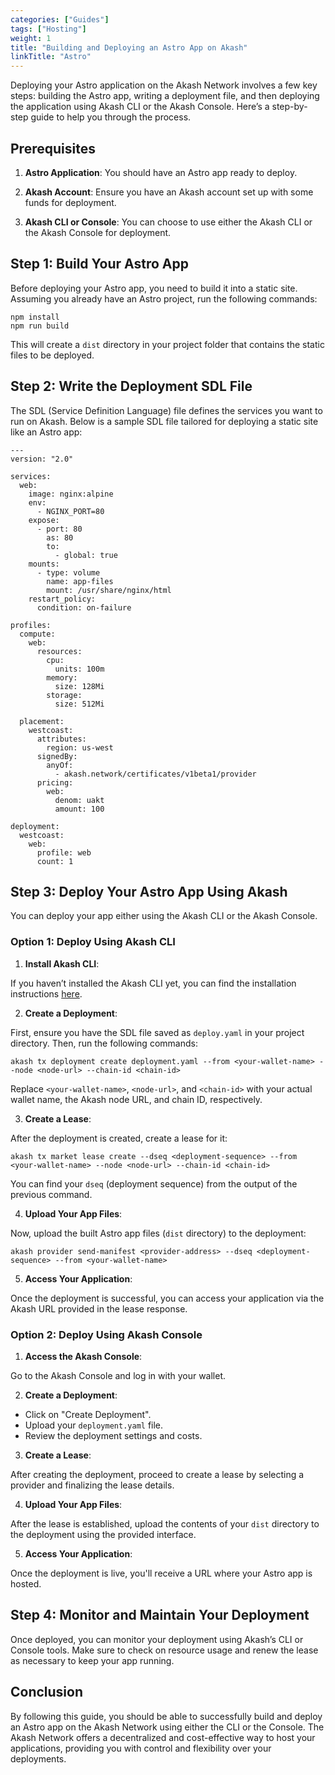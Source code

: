 ```yaml
---
categories: ["Guides"]
tags: ["Hosting"]
weight: 1
title: "Building and Deploying an Astro App on Akash"
linkTitle: "Astro"
---
```


Deploying your Astro application on the Akash Network involves a few key steps: building the Astro app, writing a deployment file, and then deploying the application using Akash CLI or the Akash Console. Here’s a step-by-step guide to help you through the process.

## Prerequisites

1. **Astro Application**: You should have an Astro app ready to deploy.

2. **Akash Account**: Ensure you have an Akash account set up with some funds for deployment.

3. **Akash CLI or Console**: You can choose to use either the Akash CLI or the Akash Console for deployment.

## Step 1: Build Your Astro App

Before deploying your Astro app, you need to build it into a static site. Assuming you already have an Astro project, run the following commands:

```
npm install
npm run build
```

This will create a `dist` directory in your project folder that contains the static files to be deployed.

## Step 2: Write the Deployment SDL File

The SDL (Service Definition Language) file defines the services you want to run on Akash. Below is a sample SDL file tailored for deploying a static site like an Astro app:

```
---
version: "2.0"

services:
  web:
    image: nginx:alpine
    env:
      - NGINX_PORT=80
    expose:
      - port: 80
        as: 80
        to:
          - global: true
    mounts:
      - type: volume
        name: app-files
        mount: /usr/share/nginx/html
    restart_policy:
      condition: on-failure

profiles:
  compute:
    web:
      resources:
        cpu:
          units: 100m
        memory:
          size: 128Mi
        storage:
          size: 512Mi

  placement:
    westcoast:
      attributes:
        region: us-west
      signedBy:
        anyOf:
          - akash.network/certificates/v1beta1/provider
      pricing:
        web:
          denom: uakt
          amount: 100

deployment:
  westcoast:
    web:
      profile: web
      count: 1
```

## Step 3: Deploy Your Astro App Using Akash

You can deploy your app either using the Akash CLI or the Akash Console.

### Option 1: Deploy Using Akash CLI

1. **Install Akash CLI**: 

If you haven’t installed the Akash CLI yet, you can find the installation instructions [here](/docs/getting-started/quickstart-guides/akash-cli/).

2. **Create a Deployment**:

First, ensure you have the SDL file saved as `deploy.yaml` in your project directory. Then, run the following commands:

```
akash tx deployment create deployment.yaml --from <your-wallet-name> --node <node-url> --chain-id <chain-id>
```

Replace `<your-wallet-name>`, `<node-url>`, and `<chain-id>` with your actual wallet name, the Akash node URL, and chain ID, respectively.

3. **Create a Lease**:

After the deployment is created, create a lease for it:

```
akash tx market lease create --dseq <deployment-sequence> --from <your-wallet-name> --node <node-url> --chain-id <chain-id>
```
You can find your `dseq` (deployment sequence) from the output of the previous command.

4. **Upload Your App Files**:

Now, upload the built Astro app files (`dist` directory) to the deployment:

```
akash provider send-manifest <provider-address> --dseq <deployment-sequence> --from <your-wallet-name>
```

5. **Access Your Application**:

Once the deployment is successful, you can access your application via the Akash URL provided in the lease response.

### Option 2: Deploy Using Akash Console

1. **Access the Akash Console**:

Go to the Akash Console and log in with your wallet.

2. **Create a Deployment**:

- Click on "Create Deployment".
- Upload your `deployment.yaml` file.
- Review the deployment settings and costs.

3. **Create a Lease**:

After creating the deployment, proceed to create a lease by selecting a provider and finalizing the lease details.

4. **Upload Your App Files**:

After the lease is established, upload the contents of your `dist` directory to the deployment using the provided interface.

5. **Access Your Application**:

Once the deployment is live, you'll receive a URL where your Astro app is hosted.

## Step 4: Monitor and Maintain Your Deployment

Once deployed, you can monitor your deployment using Akash’s CLI or Console tools. Make sure to check on resource usage and renew the lease as necessary to keep your app running.

## Conclusion

By following this guide, you should be able to successfully build and deploy an Astro app on the Akash Network using either the CLI or the Console. The Akash Network offers a decentralized and cost-effective way to host your applications, providing you with control and flexibility over your deployments.




